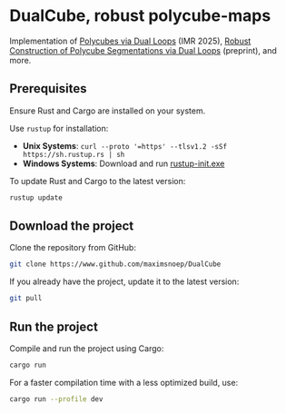 # DualCube, robust polycube-maps

Implementation of [Polycubes via Dual Loops](https://arxiv.org/abs/2410.16865) (IMR 2025), [Robust Construction of Polycube Segmentations via Dual Loops](https://arxiv.org/abs/2402.00652) (preprint), and more.



## Prerequisites
Ensure Rust and Cargo are installed on your system. 

Use `rustup` for installation:
- **Unix Systems**:
  `curl --proto '=https' --tlsv1.2 -sSf https://sh.rustup.rs | sh`
- **Windows Systems**: 
  Download and run [rustup-init.exe](https://static.rust-lang.org/rustup/dist/i686-pc-windows-msvc/rustup-init.exe)

To update Rust and Cargo to the latest version:
```bash
rustup update
```

## Download the project
Clone the repository from GitHub:
```bash
git clone https://www.github.com/maximsnoep/DualCube
```
If you already have the project, update it to the latest version:
```bash
git pull
```

## Run the project
Compile and run the project using Cargo:
```bash
cargo run
```
For a faster compilation time with a less optimized build, use:
```bash
cargo run --profile dev
```

